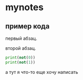 # mynotes
## пример кода

первый абзац.

второй абзац.

```python
print(not(0))
print(not(1))
```
а тут я что-то еще хочу написать 


